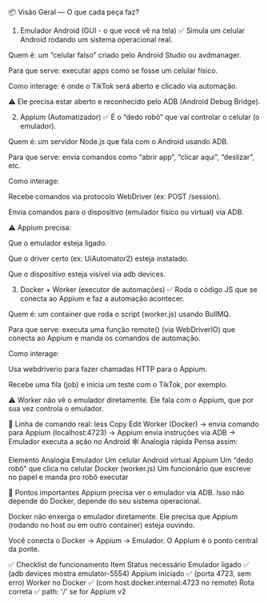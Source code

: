 📦 Visão Geral — O que cada peça faz?
1. Emulador Android (GUI - o que você vê na tela)
✅ Simula um celular Android rodando um sistema operacional real.

Quem é: um “celular falso” criado pelo Android Studio ou avdmanager.

Para que serve: executar apps como se fosse um celular físico.

Como interage: é onde o TikTok será aberto e clicado via automação.

⚠️ Ele precisa estar aberto e reconhecido pelo ADB (Android Debug Bridge).

2. Appium (Automatizador)
✅ É o “dedo robô” que vai controlar o celular (o emulador).

Quem é: um servidor Node.js que fala com o Android usando ADB.

Para que serve: envia comandos como “abrir app”, “clicar aqui”, “deslizar”, etc.

Como interage:

Recebe comandos via protocolo WebDriver (ex: POST /session).

Envia comandos para o dispositivo (emulador físico ou virtual) via ADB.

⚠️ Appium precisa:

Que o emulador esteja ligado.

Que o driver certo (ex: UiAutomator2) esteja instalado.

Que o dispositivo esteja visível via adb devices.

3. Docker + Worker (executor de automações)
✅ Roda o código JS que se conecta ao Appium e faz a automação acontecer.

Quem é: um container que roda o script (worker.js) usando BullMQ.

Para que serve: executa uma função remote() (via WebDriverIO) que conecta ao Appium e manda os comandos de automação.

Como interage:

Usa webdriverio para fazer chamadas HTTP para o Appium.

Recebe uma fila (job) e inicia um teste com o TikTok, por exemplo.

⚠️ Worker não vê o emulador diretamente. Ele fala com o Appium, que por sua vez controla o emulador.

🎯 Linha de comando real:
less
Copy
Edit
Worker (Docker)
  → envia comando para Appium (localhost:4723)
    → Appium envia instruções via ADB
      → Emulador executa a ação no Android
🕸️ Analogia rápida
Pensa assim:

Elemento	Analogia
Emulador	Um celular Android virtual
Appium	Um “dedo robô” que clica no celular
Docker (worker.js)	Um funcionário que escreve no papel e manda pro robô executar

🧠 Pontos importantes
Appium precisa ver o emulador via ADB. Isso não depende do Docker, depende do seu sistema operacional.

Docker não enxerga o emulador diretamente. Ele precisa que Appium (rodando no host ou em outro container) esteja ouvindo.

Você conecta o Docker → Appium → Emulador. O Appium é o ponto central da ponte.

✅ Checklist de funcionamento
Item	Status necessário
Emulador ligado	✅ (adb devices mostra emulator-5554)
Appium iniciado	✅ (porta 4723, sem erro)
Worker no Docker	✅ (com host.docker.internal:4723 no remote)
Rota correta	✅ path: '/' se for Appium v2